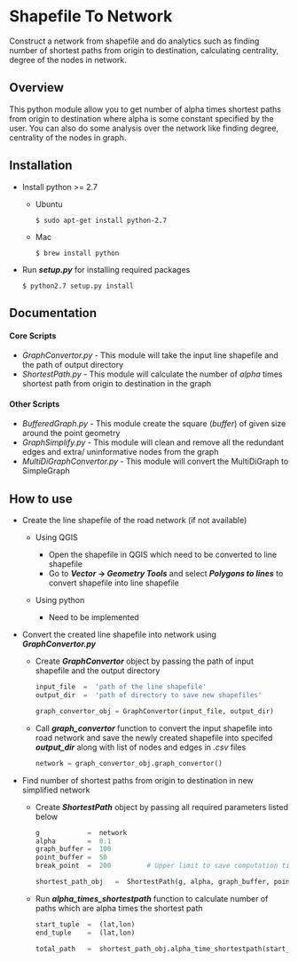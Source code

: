 # Shapefile To Network
Construct a network from shapefile and do analytics such as finding number of shortest paths from origin to destination, calculating centrality, degree of the nodes in network.

## Overview
This python module allow you to get number of alpha times shortest paths from origin to destination where alpha is some constant specified by the user. You can also do some analysis over the network like finding degree, centrality of the nodes in graph.

## Installation

* Install python >= 2.7 
  * Ubuntu
    ```
    $ sudo apt-get install python-2.7
    ```
    
  * Mac
    ```
    $ brew install python
    ```
* Run **_setup.py_** for installing required packages

  ```
  $ python2.7 setup.py install
  ```
## Documentation
#### Core Scripts 

* _GraphConvertor.py_  - This module will take the input line shapefile and the path of output directory 
* _ShortestPath.py_    - This module will calculate the number of _alpha_ times shortest path from origin to destination in the graph

#### Other Scripts 

* _BufferedGraph.py_ - This module create the square (_buffer_) of given size around the point geometry 
* _GraphSimplify.py_ - This module will clean and remove all the redundant edges and extra/ uninformative nodes from the graph 
* _MultiDiGraphConvertor.py_ - This module will convert the MultiDiGraph to SimpleGraph 


## How to use
* Create the line shapefile of the road network (if not available)

  * Using QGIS
    - Open the shapefile in QGIS which need to be converted to line shapefile
    - Go to **_Vector_ -> _Geometry Tools_** and select **_Polygons to lines_** to convert shapefile into line shapefile
    
  * Using python
    - Need to be implemented
    
* Convert the created line shapefile into network using **_GraphConvertor.py_**

  * Create **_GraphConvertor_** object by passing the path of input shapefile and the output directory
  
    ```python
    input_file  =  'path of the line shapefile'
    output_dir  =  'path of directory to save new shapefiles'
    
    graph_convertor_obj = GraphConvertor(input_file, output_dir)
    ```
  * Call **_graph_convertor_** function to convert the input shapefile into road network and save the newly created shapefile into specifed **_output_dir_** along with list of nodes and edges in _.csv_ files
  
    ```python
    network = graph_convertor_obj.graph_convertor()
    ```
  
* Find number of shortest paths from origin to destination in new simplified network

  * Create **_ShortestPath_**  object by passing all required parameters listed below
  
     ```python
     g            =  network
     alpha        =  0.1
     graph_buffer =  100
     point_buffer =  50
     break_point  =  200         # Upper limit to save computation time

     shortest_path_obj   =  ShortestPath(g, alpha, graph_buffer, point_buffer, break_point)
     ```
     
   * Run **_alpha_times_shortestpath_** function to calculate number of paths which are alpha times the shortest path
  
     ```python
     start_tuple  =  (lat,lon)
     end_tuple    =  (lat,lon)

     total_path   =  shortest_path_obj.alpha_time_shortestpath(start_tuple, end_tuple)
     ```
